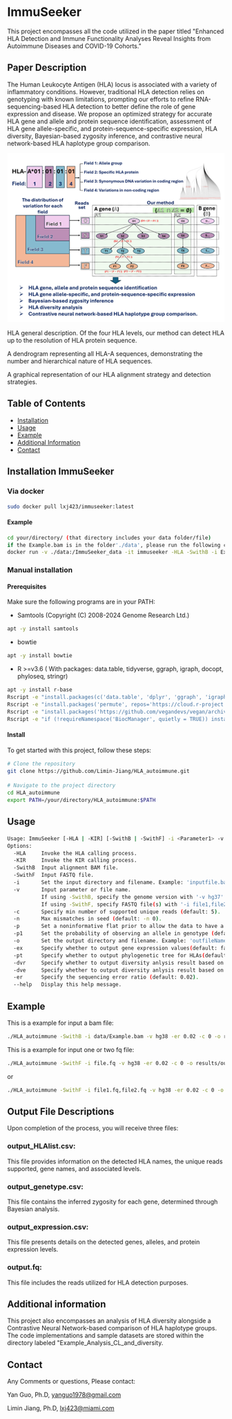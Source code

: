 # ImmuSeeker
This project encompasses all the code utilized in the paper titled "Enhanced HLA Detection and Immune Functionality Analyses Reveal Insights from Autoimmune Diseases and COVID-19 Cohorts."

## Paper Description
The Human Leukocyte Antigen (HLA) locus is associated with a variety of inflammatory conditions. However, traditional HLA detection relies on genotyping with known limitations, prompting our efforts to refine RNA-sequencing-based HLA detection to better define the role of gene expression and disease. We propose an optimized strategy for accurate HLA gene and allele and protein sequence identification, assessment of HLA gene allele-specific, and protein-sequence-specific expression, HLA diversity, Bayesian-based zygosity inference, and contrastive neural network-based HLA haplotype group comparison. 

![Framework](https://github.com/Limin-Jiang/HLA_autoimmune/blob/main/Figure.JPG)

HLA general description. Of the four HLA levels, our method can detect HLA up to the resolution of HLA protein sequence. 

A dendrogram representing all HLA-A sequences, demonstrating the number and hierarchical nature of HLA sequences. 

A graphical representation of our HLA alignment strategy and detection strategies. 

## Table of Contents

- [Installation](#installation)
- [Usage](#usage)
- [Example](#Example)
- [Additional Information](#Additional)
- [Contact](#contact)

## Installation ImmuSeeker

### Via docker 

```bash
sudo docker pull lxj423/immuseeker:latest
```


#### Example
```bash
cd your/directory/ (that directory includes your data folder/file)
if the Example.bam is in the folder'./data', please run the following command. 
docker run -v ./data:/ImmuSeeker_data -it immuseeker -HLA -SwithB -i Example.bam -v hg38 -er 0.02 -c 0 -o output -ex -n 0 -dvr -pt
```

### Manual installation


####  Prerequisites
Make sure the following programs are in your PATH:
- Samtools (Copyright (C) 2008-2024 Genome Research Ltd.)
```bash
apt -y install samtools
```

- bowtie

```bash
apt -y install bowtie
```

- R  >=v3.6 ( With packages: data.table, tidyverse, ggraph, igraph, docopt, phyloseq, stringr)
```bash
apt -y install r-base
Rscript -e "install.packages(c('data.table', 'dplyr', 'ggraph', 'igraph', 'docopt','stringr'))"
Rscript -e "install.packages('permute', repos='https://cloud.r-project.org/')"
Rscript -e "install.packages('https://github.com/vegandevs/vegan/archive/refs/tags/v2.6-4.tar.gz', repos = NULL, type = 'source')"
Rscript -e "if (!requireNamespace('BiocManager', quietly = TRUE)) install.packages('BiocManager'); BiocManager::install('phyloseq')"
```


####  Install
To get started with this project, follow these steps:

```bash
# Clone the repository
git clone https://github.com/Limin-Jiang/HLA_autoimmune.git

# Navigate to the project directory
cd HLA_autoimmune
export PATH=/your/directory/HLA_autoimmune:$PATH
```



## Usage

```bash
Usage: ImmuSeeker [-HLA | -KIR] [-SwithB | -SwithF] -i <Parameter1> -v <Parameter2> -c <Parameter3> -n <Parameter4>  -p <Parameter5> -p1 <Parameter6> -o <Parameter7>  -er <Parameter8>  [-ex] [-pt] [-dvr] [-dve]
Options:
  -HLA     Invoke the HLA calling process.
  -KIR     Invoke the KIR calling process.
  -SwithB  Input alignment BAM file.
  -SwithF  Input FASTQ file.
  -i       Set the input directory and filename. Example: 'inputfile.bam'.
  -v       Input parameter or file name.
           If using -SwithB, specify the genome version with '-v hg37' or '-v hg38'.
           If using -SwithF, specify FASTQ file(s) with '-i file1,file2' (two files) or '-i file' (one file).
  -c       Specify min number of supported unique reads (default: 5).
  -n       Max mismatches in seed (default: -n 0).
  -p       Set a noninformative flat prior to allow the data to have a strong influence on the posterior distribution. (default: -n (1/3,1/3,1/3)).
  -p1      Set the probability of observing an allele in genotype (default: 1/2).
  -o       Set the output directory and filename. Example: 'outfileName'.
  -ex      Specify whether to output gene expression values(default: false).
  -pt      Specify whether to output phylogenetic tree for HLAs(default: false).
  -dvr     Specify whether to output diversity anlysis result based on the number of unique reads.(default: false).
  -dve     Specify whether to output diversity anlysis result based on gene expression(default: false).
  -er      Specify the sequencing error ratio (default: 0.02).
  --help   Display this help message.
```
## Example
This is a example for input a bam file:
```bash
./HLA_autoimmune -SwithB -i data/Example.bam -v hg38 -er 0.02 -c 0 -o results/output -ex -n 0
```

This is a example for input one or two fq file:
```bash
./HLA_autoimmune -SwithF -i file.fq -v hg38 -er 0.02 -c 0 -o results/output -ex -n 0
```

or

```bash
./HLA_autoimmune -SwithF -i file1.fq,file2.fq -v hg38 -er 0.02 -c 0 -o results/output -ex -n 0
```


## Output File Descriptions

Upon completion of the process, you will receive three files:

### output_HLAlist.csv: 

This file provides information on the detected HLA names, the unique reads supported, gene names, and associated levels.

### output_genetype.csv: 

This file contains the inferred zygosity for each gene, determined through Bayesian analysis.

### output_expression.csv: 

This file presents details on the detected genes, alleles, and protein expression levels.

### output.fq: 

This file includes the reads utilized for HLA detection purposes.


## Additional information

This project also encompasses an analysis of HLA diversity alongside a Contrastive Neural Network-based comparison of HLA haplotype groups. The code implementations and sample datasets are stored within the directory labeled "Example_Analysis_CL_and_diversity.



## Contact

Any Comments or questions, Please contact:

Yan Guo, Ph.D, yanguo1978@gmail.com

Limin Jiang, Ph.D, lxj423@miami.com
